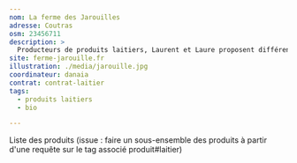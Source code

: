 ```yaml
---
nom: La ferme des Jarouilles
adresse: Coutras
osm: 23456711
description: >
  Producteurs de produits laitiers, Laurent et Laure proposent différents produits issus de l'élevage de vaches et de brebis
site: ferme-jarouille.fr
illustration: ./media/jarouille.jpg 
coordinateur: danaia
contrat: contrat-laitier
tags:
  - produits laitiers
  - bio

---
```


Liste des produits (issue : faire un sous-ensemble des produits à partir d'une requête sur le tag associé produit#laitier)